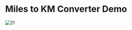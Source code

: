# Miles to KM Converter Demo
![21](https://github.com/user-attachments/assets/74138f2e-94da-4905-8fb9-a670561cdd36)
